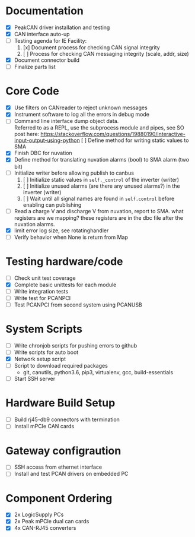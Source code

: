 # Documentation
- [x] PeakCAN driver installation and testing
- [x] CAN interface auto-up
- [ ] Testing agenda for IE Facility:
  1. [x] Document process for checking CAN signal integrity
  2. [ ] Process for checking CAN messaging integrity (scale, addr, size)
- [x] Document connector build
- [ ] Finalize parts list

# Core Code
- [x] Use filters on CANreader to reject unknown messages
- [x] Instrument software to log all the errors in debug mode
- [ ] Command line interface dump object data.  
Referred to as a REPL, use the subprocess module and pipes, see SO post here:
https://stackoverflow.com/questions/19880190/interactive-input-output-using-python [ ] Define method for writing static values to SMA
- [x] Finish DBC for nuvation
- [x] Define method for translating nuvation alarms (bool) to SMA alarm (two bit)
- [ ] Initialize writer before allowing publish to canbus
  1. [ ] Initialize static values in `self._control` of the inverter (writer)
  2. [ ] Initialize unused alarms (are there any unused alarms?) in the inverter (writer)
  2. [ ] Wait until all signal names are found in `self.control` before enabling can publishing 
- [ ] Read a charge V and discharge V from nuvation, report to SMA. what registers are we mapping? these registers are in the dbc file after the nuvation alarms.
- [x] limit error log size, see rotatinghandler
- [ ] Verify behavior when None is return from Map

# Testing hardware/code
- [ ] Check unit test coverage
- [x] Complete basic unittests for each module
- [ ] Write integration tests
- [ ] Write test for PCANPCI
- [ ] Test PCANPCI from second system using PCANUSB

# System Scripts
- [ ] Write chronjob scripts for pushing errors to github 
- [ ] Write scripts for auto boot
- [x] Network setup script
- [ ] Script to download required packages
  - git, canutils, python3.6, pip3, virtualenv, gcc, build-essentials
- [ ] Start SSH server

# Hardware Build Setup
- [ ] Build rj45-db9 connectors with termination
- [ ] Install mPCIe CAN cards

# Gateway configraution
- [ ] SSH access from ethernet interface
- [ ] Install and test PCAN drivers on embedded PC

# Component Ordering
- [x] 2x LogicSupply PCs
- [x] 2x Peak mPCIe dual can cards
- [x] 4x CAN-RJ45 converters
